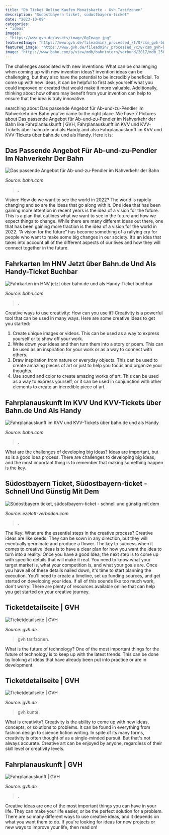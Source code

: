 ```yaml
---
title: "Db Ticket Online Kaufen Monatskarte - Gvh Tarifzonen"
description: "Südostbayern ticket, südostbayern-ticket"
date: "2023-10-09"
categories:
- "ideas"
images:
- "https://www.gvh.de/assets/image/OgImage.jpg"
featuredImage: "https://www.gvh.de/fileadmin/_processed_/f/0/csm_gvh-bb-fahrkarten-preise-fahrkartensortiment-monatskarte-abo-3840x1320_1ccac26786.jpg"
featured_image: "https://www.gvh.de/fileadmin/_processed_/c/8/csm_gvh-bb-fahrkarten-preise-fahrkartensortiment-monatskarte-regionaltarif-3840x1320_3963d4fafb.jpg"
image: "https://www.bahn.com/p/view/mdb/bahnintern/verbund/2017/mdb_258086_kvv_karlsruhe-header_920x230.jpg"
---
```



The challenges associated with new inventions: What can be challenging when coming up with new invention ideas?
invention ideas can be challenging, but they also have the potential to be incredibly beneficial. To come up with new ideas, it can be helpful to first ask yourself what you could improved or created that would make it more valuable. Additionally, thinking about how others may benefit from your invention can help to ensure that the idea is truly innovative.

	

		
searching about Das passende Angebot für Ab-und-zu-Pendler im Nahverkehr der Bahn you've came to the right place. We have 7 Pictures about Das passende Angebot für Ab-und-zu-Pendler im Nahverkehr der Bahn like Fahrplanauskunft | GVH, Fahrplanauskunft im KVV und KVV-Tickets über bahn.de und als Handy and also Fahrplanauskunft im KVV und KVV-Tickets über bahn.de und als Handy. Here it is:
		
    
## Das Passende Angebot Für Ab-und-zu-Pendler Im Nahverkehr Der Bahn

<img loading=lazy src="https://www.bahn.com/p/view/mdb/bahnintern/angebotsberatung/pendler/10er_tagesticket/mdb_319356_10ertt_motiv_2020_1000x250_980x245.jpg" onerror="this.onerror=null;this.src='https://tse1.mm.bing.net/th?id=OIP.qKNMmI4stpY9eplWnTy7egHaB2&amp;pid=15.1';" alt="Das passende Angebot für Ab-und-zu-Pendler im Nahverkehr der Bahn">

_Source: bahn.com_

>. 

	

Vision: How do we want to see the world in 2022?
The world is rapidly changing and so are the ideas that go along with it. One idea that has been gaining more attention in recent years is the idea of a vision for the future. This is a plan that outlines what we want to see in the future and how we expect things to change. While there are many different ideas out there, one that has been gaining more traction is the idea of a vision for the world in 2022. 
“A vision for the future” has become something of a rallying cry for people who want to make some big changes in our society. It’s an idea that takes into account all of the different aspects of our lives and how they will connect together in the future.

    
## Fahrkarten Im HNV Jetzt über Bahn.de Und Als Handy-Ticket Buchbar

<img loading=lazy src="https://www.bahn.com/p/view/mdb/bahnintern/angebotsberatung/regio/verbund-tickets/2018/mdb_272621_hnv_header00_920x230.png" onerror="this.onerror=null;this.src='https://tse4.mm.bing.net/th?id=OIP.7MIpSTh42lFcHBR0qNnRTwHaB2&amp;pid=15.1';" alt="Fahrkarten im HNV jetzt über bahn.de und als Handy-Ticket buchbar">

_Source: bahn.com_

>. 

	

Creative ways to use creativity: How can you use it?
Creativity is a powerful tool that can be used in many ways. Here are some creative ideas to get you started: 
1. Create unique images or videos. This can be used as a way to express yourself or to show off your work.
2. Write down your ideas and then turn them into a story or poem. This can be used as an inspiration for your work or as a way to connect with others.
3. Draw inspiration from nature or everyday objects. This can be used to create amazing pieces of art or just to help you focus and organize your thoughts.
4. Use sound and color to create amazing works of art. This can be used as a way to express yourself, or it can be used in conjunction with other elements to create an incredible piece of art.

    
## Fahrplanauskunft Im KVV Und KVV-Tickets über Bahn.de Und Als Handy

<img loading=lazy src="https://www.bahn.com/p/view/mdb/bahnintern/verbund/2017/mdb_258086_kvv_karlsruhe-header_920x230.jpg" onerror="this.onerror=null;this.src='https://tse3.mm.bing.net/th?id=OIP.L2Po_n56qK_zsclEEOl2LgHaB2&amp;pid=15.1';" alt="Fahrplanauskunft im KVV und KVV-Tickets über bahn.de und als Handy">

_Source: bahn.com_

>. 

	

What are the challenges of developing big ideas?
Ideas are important, but so is a good idea process. There are challenges to developing big ideas, and the most important thing is to remember that making something happen is the key.

    
## Südostbayern Ticket, Südostbayern-ticket - Schnell Und Günstig Mit Dem

<img loading=lazy src="https://ezelott-verboden.com/yut/GasNXpVPkqCbrmo1g3dqXgAAAA.jpg" onerror="this.onerror=null;this.src='https://tse3.mm.bing.net/th?id=OIP.fO26N8ml-Bwap37kL9P_JAAAAA&amp;pid=15.1';" alt="Südostbayern ticket, südostbayern-ticket - schnell und günstig mit dem">

_Source: ezelott-verboden.com_

>. 

	

The Key: What are the essential steps in the creative process?
Creative ideas are like seeds. They can be sown in any direction, but they will eventually germinate and produce a flower. The key to success when it comes to creative ideas is to have a clear plan for how you want the idea to turn into a reality. Once you have a good Idea, the next step is to come up with specific details that will make it real. You need to know what your target market is, what your competition is, and what your goals are. Once you have all of these details nailed down, it's time to start planning the execution. You'll need to create a timeline, set up funding sources, and get started on developing your idea. If all of this sounds like too much work, don't worry! There are plenty of resources available online that can help you get started on your creative journey.

    
## Ticketdetailseite | GVH

<img loading=lazy src="https://www.gvh.de/fileadmin/_processed_/f/0/csm_gvh-bb-fahrkarten-preise-fahrkartensortiment-monatskarte-abo-3840x1320_1ccac26786.jpg" onerror="this.onerror=null;this.src='https://tse2.mm.bing.net/th?id=OIP.QhnY8B5BymVyc_XxxivEkQHaCe&amp;pid=15.1';" alt="Ticketdetailseite | GVH">

_Source: gvh.de_

>gvh tarifzonen. 

	

What is the future of technology?
One of the most important things for the future of technology is to keep up with the latest trends. This can be done by looking at ideas that have already been put into practice or are in development.

    
## Ticketdetailseite | GVH

<img loading=lazy src="https://www.gvh.de/fileadmin/_processed_/c/8/csm_gvh-bb-fahrkarten-preise-fahrkartensortiment-monatskarte-regionaltarif-3840x1320_3963d4fafb.jpg" onerror="this.onerror=null;this.src='https://tse3.mm.bing.net/th?id=OIP.B1B1LtRyujh0NZPFIHULYgHaCd&amp;pid=15.1';" alt="Ticketdetailseite | GVH">

_Source: gvh.de_

>gvh kunte. 

	

What is creativity?
Creativity is the ability to come up with new ideas, concepts, or solutions to problems. It can be found in everything from fashion design to science fiction writing. In spite of its many forms, creativity is often thought of as a single-minded pursuit. But that's not always accurate. Creative art can be enjoyed by anyone, regardless of their skill level or creativity levels.

    
## Fahrplanauskunft | GVH

<img loading=lazy src="https://www.gvh.de/assets/image/OgImage.jpg" onerror="this.onerror=null;this.src='https://tse3.mm.bing.net/th?id=OIP.nGhlw6o1xQ1BJfNoLmqN4AHaFj&amp;pid=15.1';" alt="Fahrplanauskunft | GVH">

_Source: gvh.de_

>. 

	

Creative ideas are one of the most important things you can have in your life. They can make your life easier, or be the perfect solution for a problem. There are so many different ways to use creative ideas, and it depends on what you want them to do. If you're looking for ideas for new projects or new ways to improve your life, then read on!

